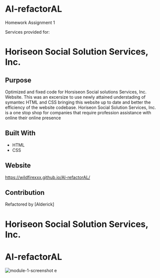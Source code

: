 # Al-refactorAL
Homework Assignment 1

Services provided for: 
# Horiseon Social Solution Services, Inc. 


## Purpose
Optimized and fixed code for Horsiseon Social solutions Services, Inc. Website.
This was an excersize to use newly attained understading of symantec HTML and CSS bringing this website up to date and better the efficiency of the website codebase.
Horiseon Social Solution Services, Inc. is a one stop shop for companies that require profession assistance with online their online presence


## Built With
* HTML
* CSS

## Website
https://wildfirexxx.github.io/Al-refactorAL/

## Contribution
Refactored by [Alderick]

# Horiseon Social Solution Services, Inc. 
# Al-refactorAL
![module-1-screenshot](https://user-images.githubusercontent.com/38259586/158465536-0c97387c-85b2-4225-b857-6be06c22a6ce.png)
e

